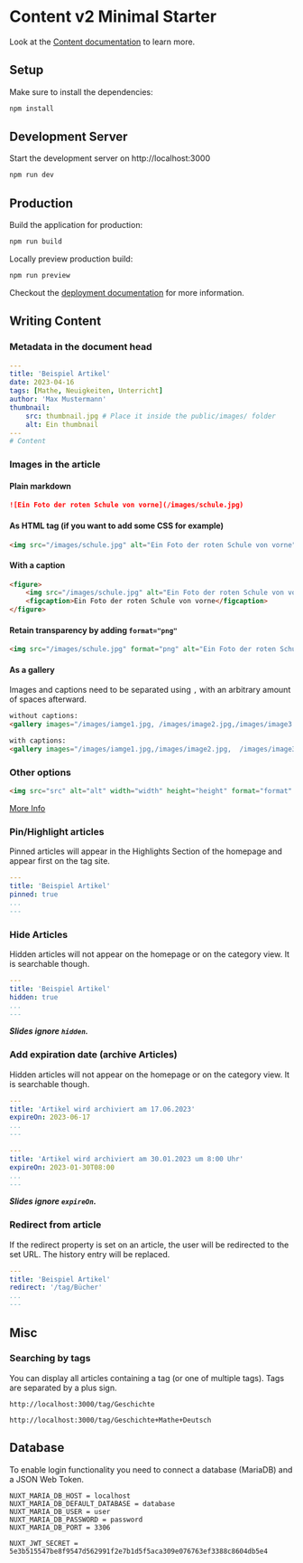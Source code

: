 # Content v2 Minimal Starter

Look at the [Content documentation](https://content-v2.nuxtjs.org/) to learn more.

## Setup

Make sure to install the dependencies:

```bash
npm install
```

## Development Server

Start the development server on http://localhost:3000

```bash
npm run dev
```

## Production

Build the application for production:

```bash
npm run build
```

Locally preview production build:

```bash
npm run preview
```

Checkout the [deployment documentation](https://v3.nuxtjs.org/docs/deployment) for more information.


## Writing Content

### Metadata in the document head

```yaml
---
title: 'Beispiel Artikel'
date: 2023-04-16
tags: [Mathe, Neuigkeiten, Unterricht]
author: 'Max Mustermann'
thumbnail: 
    src: thumbnail.jpg # Place it inside the public/images/ folder
    alt: Ein thumbnail
---
# Content
```

### Images in the article

#### Plain markdown
```markdown
![Ein Foto der roten Schule von vorne](/images/schule.jpg)
```

#### As HTML tag (if you want to add some CSS for example)
```html
<img src="/images/schule.jpg" alt="Ein Foto der roten Schule von vorne">
```

#### With a caption
```html
<figure>
    <img src="/images/schule.jpg" alt="Ein Foto der roten Schule von vorne">
    <figcaption>Ein Foto der roten Schule von vorne</figcaption>
</figure>
```

#### Retain transparency by adding `format="png"`
```html
<img src="/images/schule.jpg" format="png" alt="Ein Foto der roten Schule von vorne">
```

#### As a gallery
Images and captions need to be separated using `,` with an arbitrary amount of spaces afterward.

```html
without captions:
<gallery images="/images/iamge1.jpg, /images/image2.jpg,/images/image3.jpg"></gallery>

with captions:
<gallery images="/images/iamge1.jpg,/images/image2.jpg,  /images/image3.jpg" captions="captions1, captions2,captions3"></gallery>
```

### Other options
```html
<img src="src" alt="alt" width="width" height="height" format="format" preset="preset">
```

[More Info](https://image.nuxtjs.org/components/nuxt-img)



### Pin/Highlight articles

Pinned articles will appear in the Highlights Section of the homepage and appear first on the tag site.

```yaml
---
title: 'Beispiel Artikel'
pinned: true
...
---
```

### Hide Articles

Hidden articles will not appear on the homepage or on the category view. It is searchable though.

```yaml
---
title: 'Beispiel Artikel'
hidden: true
...
---
```

***Slides ignore `hidden`.***


### Add expiration date (archive Articles)

Hidden articles will not appear on the homepage or on the category view. It is searchable though.

```yaml
---
title: 'Artikel wird archiviert am 17.06.2023'
expireOn: 2023-06-17
...
---
```

```yaml
---
title: 'Artikel wird archiviert am 30.01.2023 um 8:00 Uhr'
expireOn: 2023-01-30T08:00
...
---
```

***Slides ignore `expireOn`.***



### Redirect from article

If the redirect property is set on an article, the user will be redirected to the set URL. The history entry will be replaced. 

```yaml
---
title: 'Beispiel Artikel'
redirect: '/tag/Bücher'
...
---
```

## Misc

### Searching by tags

You can display all articles containing a tag (or one of multiple tags). Tags are separated by a plus sign.

`http://localhost:3000/tag/Geschichte`

`http://localhost:3000/tag/Geschichte+Mathe+Deutsch`


## Database 

To enable login functionality you need to connect a database (MariaDB) and a JSON Web Token.

```
NUXT_MARIA_DB_HOST = localhost
NUXT_MARIA_DB_DEFAULT_DATABASE = database
NUXT_MARIA_DB_USER = user
NUXT_MARIA_DB_PASSWORD = password
NUXT_MARIA_DB_PORT = 3306

NUXT_JWT_SECRET = 5e3b515547be8f9547d562991f2e7b1d5f5aca309e076763ef3388c8604db5e4
```
